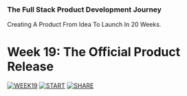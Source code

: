 ### The Full Stack Product Development Journey
Creating A Product From Idea To Launch In 20 Weeks.

# Week 19: The Official Product Release
[![WEEK19](https://img.shields.io/badge/Week_19-UPCOMING-999999.svg)]()
[![START](https://img.shields.io/badge/START-YOUR_JOURNEY-green.svg)](https://www.youtube.com/playlist?list=PL9YBPmbctP4hSF3Runs61TGt7j1gjDj5z)
[![SHARE](https://img.shields.io/badge/SHARE-ON_TWITTER-blue.svg)](https://twitter.com/intent/tweet?text=Loving%20the%20%23fsdpjourney%20with%20@idancali%20http://github.com/idancali/fullstack%20%23fullstack%20%23productdevelopment)
